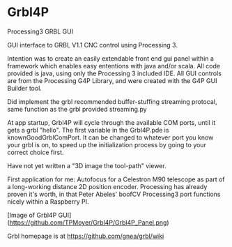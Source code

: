 # Grbl4P
Processing3 GRBL GUI

GUI interface to GRBL V1.1 CNC control using Processing 3.

Intention was to create an easily extendable front end gui panel within a framework which enables
easy ententions with java and/or scala.  All code provided is java, using only the Processing 3 included IDE.
All GUI controls are from the Processing G4P Library, and were created with the G4P GUI Builder tool.

Did implement the grbl recommended buffer-stuffing streaming protocal, same function as the grbl provided streaming.py

At app startup, Grbl4P will cycle through the available COM ports, until it gets a grbl "hello".   The first variable
in the Grbl4P.pde is knownGoodGrblComPort.  It can be changed to whatever port you know your grbl is on, to speed up 
the initialization process by going to your correct choice first. 

Have not yet written a "3D image the tool-path" viewer.   

First application for me:
   Autofocus for a Celestron M90 telescope as part of a long-working distance 2D position encoder.
Processing has already proven it's worth, in that Peter Abeles'  boofCV Processing3 port
functions nicely within a Raspberry PI.  

[Image of Grbl4P GUI] (https://github.com/TPMoyer/Grbl4P/Grbl4P_Panel.png)

Grbl homepage is at https://github.com/gnea/grbl/wiki
